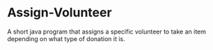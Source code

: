 # Assign-Volunteer
A short java program that assigns a specific volunteer to take an item depending on what type of donation it is. 
